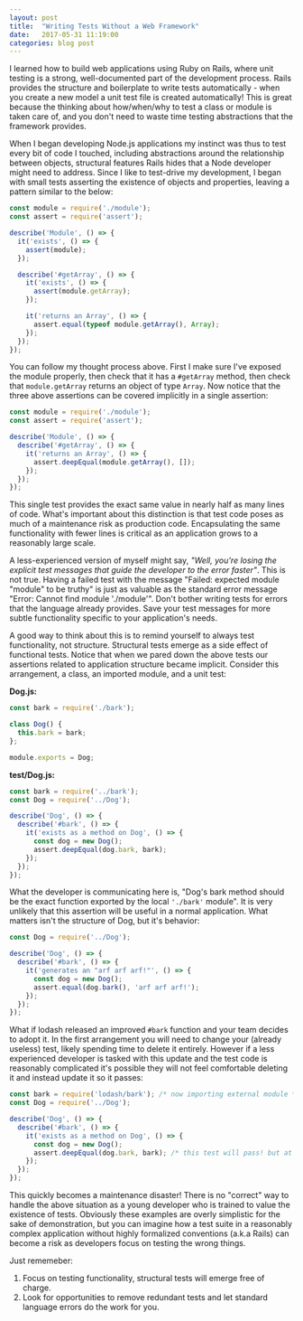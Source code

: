 ```yaml
---
layout: post
title:  "Writing Tests Without a Web Framework"
date:   2017-05-31 11:19:00
categories: blog post
---
```


I learned how to build web applications using Ruby on Rails, where unit testing is a strong, well-documented part of the development process. Rails provides the structure and boilerplate to write tests automatically - when you create a new model a unit test file is created automatically! This is great because the thinking about how/when/why to test a class or module is taken care of, and you don't need to waste time testing abstractions that the framework provides.

When I began developing Node.js applications my instinct was thus to test every bit of code I touched, including abstractions around the relationship between objects, structural features Rails hides that a Node developer might need to address. Since I like to test-drive my development, I began with small tests asserting the existence of objects and properties, leaving a pattern similar to the below:

```javascript
const module = require('./module');
const assert = require('assert');

describe('Module', () => {
  it('exists', () => {
    assert(module);
  });

  describe('#getArray', () => {
    it('exists', () => {
      assert(module.getArray);
    });

    it('returns an Array', () => {
      assert.equal(typeof module.getArray(), Array);
    });
  });
});
```

You can follow my thought process above. First I make sure I've exposed the module properly, then check that it has a `#getArray` method, then check that `module.getArray` returns an object of type `Array`. Now notice that the three above assertions can be covered implicitly in a single assertion:

```javascript
const module = require('./module');
const assert = require('assert');

describe('Module', () => {
  describe('#getArray', () => {
    it('returns an Array', () => {
      assert.deepEqual(module.getArray(), []);
    });
  });
});
```

This single test provides the exact same value in nearly half as many lines of code. What's important about this distinction is that test code poses as much of a maintenance risk as production code. Encapsulating the same functionality with fewer lines is critical as an application grows to a reasonably large scale.

A less-experienced version of myself might say, _"Well, you're losing the explicit test messages that guide the developer to the error faster"_. This is not true. Having a failed test with the message "Failed: expected module "module" to be truthy" is just as valuable as the standard error message "Error: Cannot find module './module'". Don't bother writing tests for errors that the language already provides. Save your test messages for more subtle functionality specific to your application's needs.

A good way to think about this is to remind yourself to always test functionality, not structure. Structural tests emerge as a side effect of functional tests. Notice that when we pared down the above tests our assertions related to application structure became implicit. Consider this arrangement, a class, an imported module, and a unit test:

**Dog.js:**
```javascript
const bark = require('./bark');

class Dog() {
  this.bark = bark;
};

module.exports = Dog;
```

**test/Dog.js:**
```javascript
const bark = require('../bark');
const Dog = require('../Dog');

describe('Dog', () => {
  describe('#bark', () => {
    it('exists as a method on Dog', () => {
      const dog = new Dog();
      assert.deepEqual(dog.bark, bark);
    });
  });
});
```

What the developer is communicating here is, "Dog's bark method should be the exact function exported by the local `'./bark'` module". It is very unlikely that this assertion will be useful in a normal application. What matters isn't the structure of Dog, but it's behavior:

```javascript
const Dog = require('../Dog');

describe('Dog', () => {
  describe('#bark', () => {
    it('generates an "arf arf arf!"', () => {
      const dog = new Dog();
      assert.equal(dog.bark(), 'arf arf arf!');
    });
  });
});
```

What if lodash released an improved `#bark` function and your team decides to adopt it. In the first arrangement you will need to change your (already useless) test, likely spending time to delete it entirely. However if a less experienced developer is tasked with this update and the test code is reasonably complicated it's possible they will not feel comfortable deleting it and instead update it so it passes:

```javascript
const bark = require('lodash/bark'); /* now importing external module */
const Dog = require('../Dog');

describe('Dog', () => {
  describe('#bark', () => {
    it('exists as a method on Dog', () => {
      const dog = new Dog();
      assert.deepEqual(dog.bark, bark); /* this test will pass! but at what cost? */
    });
  });
});
```

This quickly becomes a maintenance disaster! There is no "correct" way to handle the above situation as a young developer who is trained to value the existence of tests. Obviously these examples are overly simplistic for the sake of demonstration, but you can imagine how a test suite in a reasonably complex application without highly formalized conventions (a.k.a Rails) can become a risk as developers focus on testing the wrong things.

Just rememeber:

  1. Focus on testing functionality, structural tests will emerge free of charge.
  2. Look for opportunities to remove redundant tests and let standard language errors do the work for you.
